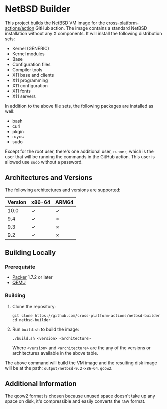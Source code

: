 # NetBSD Builder

This project builds the NetBSD VM image for the
[cross-platform-actions/action](https://github.com/cross-platform-actions/action)
GitHub action. The image contains a standard NetBSD installation without any
X components. It will install the following distribution sets:

* Kernel (GENERIC)
* Kernel modules
* Base
* Configuration files
* Compiler tools
* X11 base and clients
* X11 programming
* X11 configuration
* X11 fonts
* X11 servers

In addition to the above file sets, the following packages are installed as well:

* bash
* curl
* pkgin
* rsync
* sudo

Except for the root user, there's one additional user, `runner`, which is the
user that will be running the commands in the GitHub action. This user is
allowed use `sudo` without a password.

## Architectures and Versions

The following architectures and versions are supported:

| Version | x86-64 | ARM64 |
|---------|--------|-------|
| 10.0    | ✓      | ✓     |
| 9.4     | ✓      | ✗     |
| 9.3     | ✓      | ✗     |
| 9.2     | ✓      | ✗     |

## Building Locally

### Prerequisite

* [Packer](https://www.packer.io) 1.7.2 or later
* [QEMU](https://qemu.org)

### Building

1. Clone the repository:
    ```
    git clone https://github.com/cross-platform-actions/netbsd-builder
    cd netbsd-builder
    ```

2. Run `build.sh` to build the image:
    ```
    ./build.sh <version> <architecture>
    ```
    Where `<version>` and `<architecture>` are the any of the versions or
    architectures available in the above table.

The above command will build the VM image and the resulting disk image will be
at the path: `output/netbsd-9.2-x86-64.qcow2`.

## Additional Information

The qcow2 format is chosen because unused space doesn't take up any space on
disk, it's compressible and easily converts the raw format.
